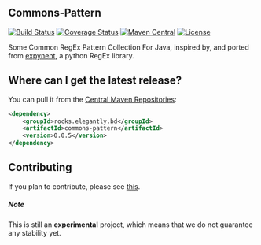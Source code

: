 ## Commons-Pattern
[![Build Status](https://travis-ci.org/shibli049/commons-pattern.svg?branch=master)](https://travis-ci.org/shibli049/commons-pattern)
[![Coverage Status](https://coveralls.io/repos/github/shibli049/commons-pattern/badge.svg?branch=master)](https://coveralls.io/github/shibli049/commons-pattern?branch=master)
[![Maven Central](https://maven-badges.herokuapp.com/maven-central/rocks.elegantly.bd/commons-pattern/badge.svg)](https://maven-badges.herokuapp.com/maven-central/rocks.elegantly.bd/commons-pattern)
[![License](https://img.shields.io/badge/license-gplv3-blue.svg)](https://www.gnu.org/licenses/gpl-3.0-standalone.html)

Some Common RegEx Pattern Collection For Java, inspired by, and ported from [expynent][1], a python RegEx library.


Where can I get the latest release?
-----------------------------------

You can pull it from the [Central Maven Repositories](https://maven-badges.herokuapp.com/maven-central/rocks.elegantly.bd/commons-pattern):

```xml
<dependency>
    <groupId>rocks.elegantly.bd</groupId>
    <artifactId>commons-pattern</artifactId>
    <version>0.0.5</version>
</dependency>
```

Contributing
------------

If you plan to contribute, please see [this](https://github.com/shibli049/commons-pattern/blob/gh-pages/CONTRIBUTING.md).



##### Note
This is still an **experimental** project, which means that we do not guarantee any stability yet.

[1]: https://github.com/lk-geimfari/expynent
